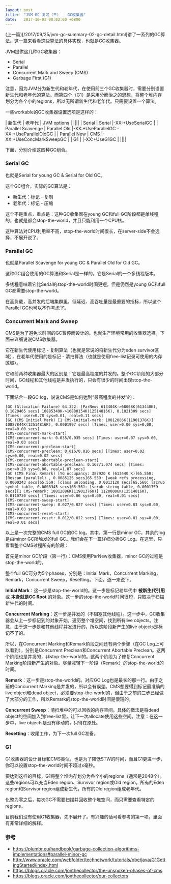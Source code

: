 ```yaml
---
layout: post
title:  "JVM GC 复习（三） - GC收集器"
date:   2017-10-03 00:02:00 +0800
---
```


(上一篇)[/2017/09/25/jvm-gc-summary-02-gc-detail.html]讲了一系列的GC算法。这一篇来看看这些算法的具体实现，也就是GC收集器。

JVM提供这几种GC收集器：

- Serial
- Parallel
- Concurrent Mark and Sweep (CMS)
- Garbage First (G1)

注意，因为JVM分为新生代和老年代，在使用前三个GC收集器时，需要分别设置新生代和老年代的算法。而第四个（G1）是采用分而治之的思想，将整个堆内存划分为各个小的regions，所以无所谓新生代和老年代。只需要设置一个算法。

一些workable的GC收集器设置选项是这样的：

| 新生代         | 老年代         | JVM options      |
||||
| Serial      | Serial |-XX:+UseSerialGC |
| Parallel Scavenge      | Parallel Old |-XX:+UseParallelGC -XX:+UseParallelOldGC |
| Parallel New      | CMS |-XX:+UseConcMarkSweepGC |
| G1      |   |-XX:+UseG1GC |
||||

下面，分别介绍这四种GC组合。

### Serial GC

也就是Serial for young GC & Serial for Old GC。

这个GC组合，实际的GC算法是：

- 新生代：标记 - 复制
- 老年代：标记 - 压缩

这个不是重点，重点是：这种GC收集器在young GC和full GC阶段都是单线程的，也就是都会stop-the-world，并且只能利用一个CPU核。

这种算法对CPU利用率不高，stop-the-world时间很长，在server-side不会选择，不展开说了。

### Parallel GC

也就是Parallel Scavenge for young GC & Parallel Old for Old GC。

这种GC组合使用的GC算法和Serial是一样的。它是Serial的一个多线程版本。

多线程意味着它比Serial的stop-the-world时间更短，但是仍然是young GC和full GC都需要stop-the-world。

在高负载，高并发的后端集群里，低延迟、高吞吐量是最重要的指标，所以这个Parallel GC也可以不作考虑了。

### Concurrent Mark and Sweep

CMS是为了避免长时间的GC暂停而设计的。也就生产环境常用的收集器选择。下面来详细说说CMS收集器。

它在新生代使用标记 - 复制算法（也就是常说的将新生代分为eden survivor区域），在老年代使用的是标记 - 清扫算法（也就是使用free-list记录可使用的内存区域）。

它和前两种收集器最大的区别是：它是最高程度的并发的。整个GC阶段的大部分时间，GC线程和其他线程是并发执行的，只会有很少的时间出现stop-the-world。

下面结合一段GC log，说说CMS是如何达到“最高程度的并发”的：

~~~
[GC (Allocation Failure) 64.322: [ParNew: 613404K->68068K(613440K), 0.1020465 secs] 10885349K->10880154K(12514816K), 0.1021309 secs] [Times: user=0.78 sys=0.01, real=0.11 secs]
[GC (CMS Initial Mark) [1 CMS-initial-mark: 10812086K(11901376K)] 10887844K(12514816K), 0.0001997 secs] [Times: user=0.00 sys=0.00, real=0.00 secs]
[CMS-concurrent-mark-start]
[CMS-concurrent-mark: 0.035/0.035 secs] [Times: user=0.07 sys=0.00, real=0.03 secs]
[CMS-concurrent-preclean-start]
[CMS-concurrent-preclean: 0.016/0.016 secs] [Times: user=0.02 sys=0.00, real=0.02 secs]
[CMS-concurrent-abortable-preclean-start]
[CMS-concurrent-abortable-preclean: 0.167/1.074 secs] [Times: user=0.20 sys=0.00, real=1.07 secs]
[GC (CMS Final Remark) [YG occupancy: 387920 K (613440 K)]65.550: [Rescan (parallel) , 0.0085125 secs]65.559: [weak refs processing, 0.0000243 secs]65.559: [class unloading, 0.0013120 secs]65.560: [scrub symbol table, 0.0008345 secs]65.561: [scrub string table, 0.0001759 secs][1 CMS-remark: 10812086K(11901376K)] 11200006K(12514816K), 0.0110730 secs] [Times: user=0.06 sys=0.00, real=0.01 secs]
[CMS-concurrent-sweep-start]
[CMS-concurrent-sweep: 0.027/0.027 secs] [Times: user=0.03 sys=0.00, real=0.03 secs]
[CMS-concurrent-reset-start]
[CMS-concurrent-reset: 0.012/0.012 secs] [Times: user=0.01 sys=0.00, real=0.01 secs]
~~~

以上是一次完整的CMS full GC的GC log。其中，第一行是minor GC，其余的log是由minor GC所触发的full GC。我们会在下一篇详细分析GC Log。在这里，只看看整个CMS过程所有的阶段：

首先是minor GC阶段（第一行）：CMS使用ParNew收集器，minor GC的过程是stop-the-world的。

整个full GC可分为5个phases，分别是：Initial Mark，Concurrent Marking，Remark，Concurrent Sweep，Resetting。下面，逐一来说下。

**Initial Mark**：这一步是stop-the-world的。这一步是标记老年代中 **被新生代引用** 或 **本身就是GC Root** 的对象。这一步的stop-the-world时间很短，只取决于扫描新生代的时间。

**Concurrent Marking**：这一步是并发的（不阻塞其他线程）。这一步中，GC收集器会从上一步标记到的对象开始，遍历整个堆空间，找到所有live objects。注意，由于这一步是和其他线程并发进行的，所以这阶段新产生的live objects是标记不了的。

所以，在Concurrent Marking和Remark阶段之间还有两个步骤（在GC Log上可以看到），分别是Concurrent Preclean和Concurrent Abortable Preclean。这两个阶段也是并发的，非stop-the-world的。这两个阶段为了修复Concurrent Marking阶段新产生的对象。尽量减轻下一阶段（Remark）的stop-the-world的时间。

**Remark**：这一步是stop-the-world的。对应GC Log也是最长的那一行。由于之前的Concurrent Marking是并发的，所以会有误差。CMS想要得到标记最准确的live object和dead object，必须要stop-the-world的，但由于之前的三步已经做了大部分的工作，所以Remark的stop-the-world时间是很短的。

**Concurrent Sweep**：清扫堆中的可以回收的内存空间。具体的做法是将dead object的空间加入到free-list里，让下一次allocate使用这些空间。注意：在这一步中，live objects是没有移动的，只待在原处。

**Resetting**：收尾工作，为下一次full GC准备。

### G1

G1收集器的设计目标和CMS类似，也是为了降低STW的时间，而且G1更进一步，你可以设置stop-the-world时间不超过x毫秒。

要达到这样的目标，G1将整个堆内存划分为各个小的regions（通常是2048个）。这些regions可以充当Eden region、Survivor region或Old region。所有的Eden region和Survivor region组成新生代，所有的Old region组成老年代。

化整为零之后，每次GC不需要扫描并回收整个堆空间，而只需要查看特定的regions。

目前我们没有使用G1收集器，先不展开了。有兴趣的话可看参考的第一项，里面有非常详细的解释。

### 参考

- https://plumbr.eu/handbook/garbage-collection-algorithms-implementations#parallel-minor-gc
- http://www.oracle.com/webfolder/technetwork/tutorials/obe/java/G1GettingStarted/index.html
- https://blogs.oracle.com/jonthecollector/the-unspoken-phases-of-cms
- https://blogs.oracle.com/jonthecollector/our-collectors
